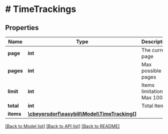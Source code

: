 # # TimeTrackings

## Properties

Name | Type | Description | Notes
------------ | ------------- | ------------- | -------------
**page** | **int** | The current page |
**pages** | **int** | Max possible pages |
**limit** | **int** | Items limitation. Max 1000 |
**total** | **int** | Total Items |
**items** | [**\cbeyersdorf\easybill\Model\TimeTracking[]**](TimeTracking.md) |  | [optional]

[[Back to Model list]](../../README.md#models) [[Back to API list]](../../README.md#endpoints) [[Back to README]](../../README.md)

